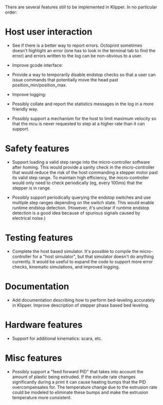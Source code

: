 There are several features still to be implemented in Klipper. In no
particular order:

Host user interaction
=====================

* See if there is a better way to report errors. Octoprint sometimes
  doesn't highlight an error (one has to look in the terminal tab to
  find the error) and errors written to the log can be non-obvious to
  a user.

* Improve gcode interface:

 * Provide a way to temporarily disable endstop checks so that a user
   can issue commands that potentially move the head past
   position_min/position_max.

* Improve logging:

 * Possibly collate and report the statistics messages in the log in a
   more friendly way.

* Possibly support a mechanism for the host to limit maximum velocity
  so that the mcu is never requested to step at a higher rate than it
  can support.

Safety features
===============

* Support loading a valid step range into the micro-controller
  software after homing. This would provide a sanity check in the
  micro-controller that would reduce the risk of the host commanding a
  stepper motor past its valid step range. To maintain high
  efficiency, the micro-controller would only need to check
  periodically (eg, every 100ms) that the stepper is in range.

 * Possibly support periodically querying the endstop switches and use
   multiple step ranges depending on the switch state. This would
   enable runtime endstop detection. (However, it's unclear if runtime
   endstop detection is a good idea because of spurious signals caused
   by electrical noise.)

Testing features
================

* Complete the host based simulator. It's possible to compile the
  micro-controller for a "host simulator", but that simulator doesn't
  do anything currently. It would be useful to expand the code to
  support more error checks, kinematic simulations, and improved
  logging.

Documentation
=============

* Add documentation describing how to perform bed-leveling accurately
  in Klipper. Improve description of stepper phase based bed leveling.

Hardware features
=================

* Support for additional kinematics: scara, etc.

Misc features
=============

* Possibly support a "feed forward PID" that takes into account the
  amount of plastic being extruded. If the extrude rate changes
  significantly during a print it can cause heating bumps that the PID
  overcompensates for. The temperature change due to the extrusion
  rate could be modeled to eliminate these bumps and make the
  extrusion temperature more consistent.
